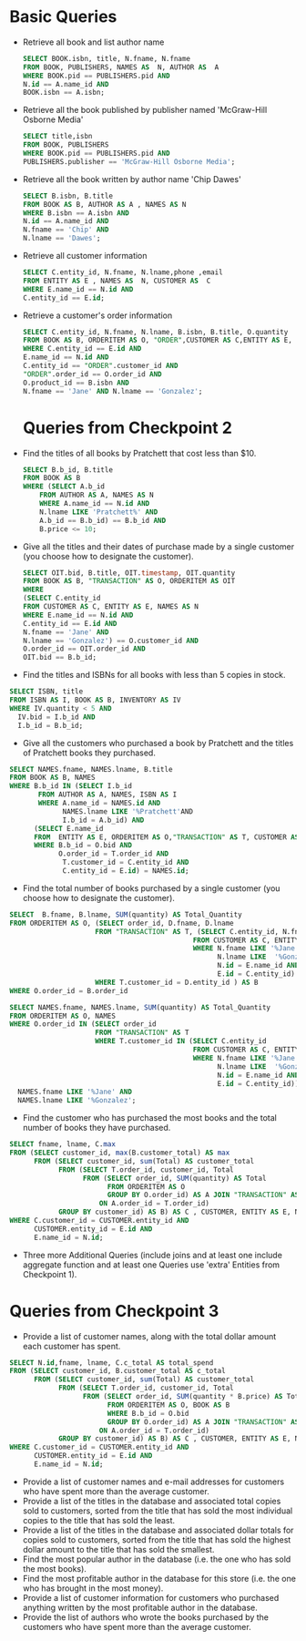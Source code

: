 # Basic Queries

- Retrieve all book and list author name

  ```sql
  SELECT BOOK.isbn, title, N.fname, N.fname
  FROM BOOK, PUBLISHERS, NAMES AS  N, AUTHOR AS  A
  WHERE BOOK.pid == PUBLISHERS.pid AND
  N.id == A.name_id AND
  BOOK.isbn == A.isbn;
  ```

- Retrieve all the book published by publisher named 'McGraw-Hill Osborne Media'

  ```sql
  SELECT title,isbn
  FROM BOOK, PUBLISHERS
  WHERE BOOK.pid == PUBLISHERS.pid AND
  PUBLISHERS.publisher == 'McGraw-Hill Osborne Media';
  ```

- Retrieve all the book written by author name 'Chip Dawes'

  ```sql
  SELECT B.isbn, B.title
  FROM BOOK AS B, AUTHOR AS A , NAMES AS N
  WHERE B.isbn == A.isbn AND
  N.id == A.name_id AND
  N.fname == 'Chip' AND
  N.lname == 'Dawes';
  ```

- Retrieve all customer information

  ```sql
  SELECT C.entity_id, N.fname, N.lname,phone ,email
  FROM ENTITY AS E , NAMES AS  N, CUSTOMER AS  C
  WHERE E.name_id == N.id AND
  C.entity_id == E.id;
  ```

- Retrieve a customer's order information

  ```sql
  SELECT C.entity_id, N.fname, N.lname, B.isbn, B.title, O.quantity
  FROM BOOK AS B, ORDERITEM AS O, "ORDER",CUSTOMER AS C,ENTITY AS E, NAMES AS N
  WHERE C.entity_id == E.id AND
  E.name_id == N.id AND
  C.entity_id == "ORDER".customer_id AND
  "ORDER".order_id == O.order_id AND
  O.product_id == B.isbn AND
  N.fname == 'Jane' AND N.lname == 'Gonzalez';
  ```

  # Queries from Checkpoint 2

- Find the titles of all books by Pratchett that cost less than $10.

  ```sql
  SELECT B.b_id, B.title
  FROM BOOK AS B
  WHERE (SELECT A.b_id
      FROM AUTHOR AS A, NAMES AS N
      WHERE A.name_id == N.id AND
      N.lname LIKE 'Pratchett%' AND
      A.b_id == B.b_id) == B.b_id AND
      B.price <= 10;
  ```

- Give all the titles and their dates of purchase made by a single customer (you choose how to designate the customer).

  ```sql
  SELECT OIT.bid, B.title, OIT.timestamp, OIT.quantity
  FROM BOOK AS B, "TRANSACTION" AS O, ORDERITEM AS OIT
  WHERE
  (SELECT C.entity_id
  FROM CUSTOMER AS C, ENTITY AS E, NAMES AS N
  WHERE E.name_id == N.id AND
  C.entity_id == E.id AND
  N.fname == 'Jane' AND
  N.lname == 'Gonzalez') == O.customer_id AND
  O.order_id == OIT.order_id AND
  OIT.bid == B.b_id;
  ```

- Find the titles and ISBNs for all books with less than 5 copies in stock.
```SQL
SELECT ISBN, title
FROM ISBN AS I, BOOK AS B, INVENTORY AS IV
WHERE IV.quantity < 5 AND
  IV.bid = I.b_id AND
  I.b_id = B.b_id;
```
- Give all the customers who purchased a book by Pratchett and the titles of Pratchett books they purchased.
```SQL
SELECT NAMES.fname, NAMES.lname, B.title
FROM BOOK AS B, NAMES
WHERE B.b_id IN (SELECT I.b_id
       FROM AUTHOR AS A, NAMES, ISBN AS I
       WHERE A.name_id = NAMES.id AND
             NAMES.lname LIKE '%Pratchett'AND
             I.b_id = A.b_id) AND
      (SELECT E.name_id
      FROM  ENTITY AS E, ORDERITEM AS O,"TRANSACTION" AS T, CUSTOMER AS C
      WHERE B.b_id = O.bid AND
            O.order_id = T.order_id AND
             T.customer_id = C.entity_id AND
             C.entity_id = E.id) = NAMES.id;
```
- Find the total number of books purchased by a single customer (you choose how to designate the customer).
```SQL
SELECT  B.fname, B.lname, SUM(quantity) AS Total_Quantity
FROM ORDERITEM AS O, (SELECT order_id, D.fname, D.lname
                     FROM "TRANSACTION" AS T, (SELECT C.entity_id, N.fname, N.lname
                                             FROM CUSTOMER AS C, ENTITY AS E, NAMES AS N
                                             WHERE N.fname LIKE '%Jane' AND
                                                   N.lname LIKE  '%Gonzalez' AND
                                                   N.id = E.name_id AND
                                                   E.id = C.entity_id) AS D
                     WHERE T.customer_id = D.entity_id ) AS B
WHERE O.order_id = B.order_id
```
```SQL
SELECT NAMES.fname, NAMES.lname, SUM(quantity) AS Total_Quantity
FROM ORDERITEM AS O, NAMES
WHERE O.order_id IN (SELECT order_id
                     FROM "TRANSACTION" AS T
                     WHERE T.customer_id IN (SELECT C.entity_id
                                             FROM CUSTOMER AS C, ENTITY AS E, NAMES AS N
                                             WHERE N.fname LIKE '%Jane' AND
                                                   N.lname LIKE  '%Gonzalez' AND
                                                   N.id = E.name_id AND
                                                   E.id = C.entity_id)) AND
  NAMES.fname LIKE '%Jane' AND
  NAMES.lname LIKE '%Gonzalez';
```
- Find the customer who has purchased the most books and the total number of books they have purchased.
```SQL
SELECT fname, lname, C.max
FROM (SELECT customer_id, max(B.customer_total) AS max
      FROM (SELECT customer_id, sum(Total) AS customer_total
            FROM (SELECT T.order_id, customer_id, Total
                  FROM (SELECT order_id, SUM(quantity) AS Total
                        FROM ORDERITEM AS O
                        GROUP BY O.order_id) AS A JOIN "TRANSACTION" AS T
                      ON A.order_id = T.order_id)
            GROUP BY customer_id) AS B) AS C , CUSTOMER, ENTITY AS E, NAMES AS N
WHERE C.customer_id = CUSTOMER.entity_id AND
      CUSTOMER.entity_id = E.id AND
      E.name_id = N.id;
```
- Three more Additional Queries (include joins and at least one include aggregate function and at least one Queries use 'extra' Entities from Checkpoint 1).

# Queries from Checkpoint 3

- Provide a list of customer names, along with the total dollar amount each customer has spent.
```SQL
SELECT N.id,fname, lname, C.c_total AS total_spend
FROM (SELECT customer_id, B.customer_total AS c_total
      FROM (SELECT customer_id, sum(Total) AS customer_total
            FROM (SELECT T.order_id, customer_id, Total
                  FROM (SELECT order_id, SUM(quantity * B.price) AS Total
                        FROM ORDERITEM AS O, BOOK AS B
                        WHERE B.b_id = O.bid
                        GROUP BY O.order_id) AS A JOIN "TRANSACTION" AS T
                      ON A.order_id = T.order_id)
            GROUP BY customer_id) AS B) AS C , CUSTOMER, ENTITY AS E, NAMES AS N
WHERE C.customer_id = CUSTOMER.entity_id AND
      CUSTOMER.entity_id = E.id AND
      E.name_id = N.id;
```
- Provide a list of customer names and e-mail addresses for customers who have spent more than the average customer.
- Provide a list of the titles in the database and associated total copies sold to customers, sorted from the title that has sold the most individual copies to the title that has sold the least.
- Provide a list of the titles in the database and associated dollar totals for copies sold to customers, sorted from the title that has sold the highest dollar amount to the title that has sold the smallest.
- Find the most popular author in the database (i.e. the one who has sold the most books).
- Find the most profitable author in the database for this store (i.e. the one who has brought in the most money).
- Provide a list of customer information for customers who purchased anything written by the most profitable author in the database.
- Provide the list of authors who wrote the books purchased by the customers who have spent more than the average customer.

